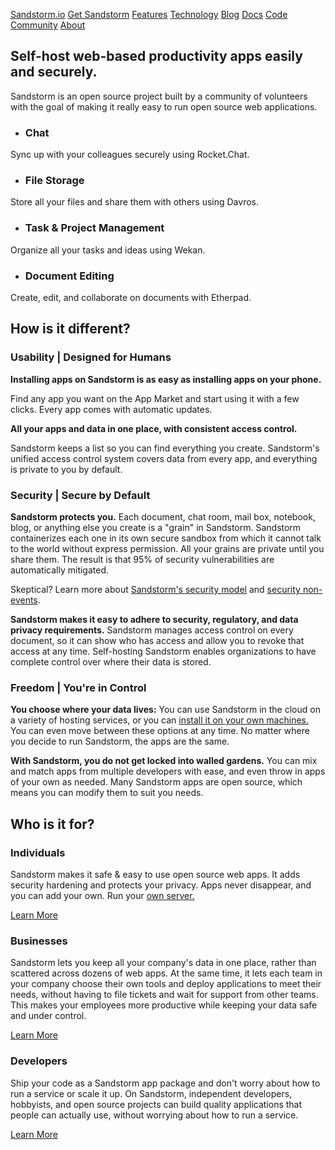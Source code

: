 [Sandstorm.io](https://sandstorm.io/) [Get Sandstorm](https://sandstorm.io/get) [Features](https://sandstorm.io/features) [Technology](https://sandstorm.io/how-it-works) [Blog](https://sandstorm.io/news/) [Docs](https://docs.sandstorm.io/) [Code](https://github.com/sandstorm-io/sandstorm) [Community](https://sandstorm.io/community) [About](https://sandstorm.io/about) 

## Self-host web-based productivity apps easily and securely.

Sandstorm is an open source project built by a community of volunteers with the goal of making it really easy to run open source web applications.

* ### Chat  
Sync up with your colleagues securely using Rocket.Chat.
* ### File Storage  
Store all your files and share them with others using Davros.
* ### Task & Project Management  
Organize all your tasks and ideas using Wekan.
* ### Document Editing  
Create, edit, and collaborate on documents with Etherpad.

## How is it different?

### Usability | Designed for Humans

**Installing apps on Sandstorm is as easy as installing apps on your phone.** 

Find any app you want on the App Market and start using it with a few clicks. Every app comes with automatic updates.

**All your apps and data in one place, with consistent access control.** 

Sandstorm keeps a list so you can find everything you create. Sandstorm's unified access control system covers data from every app, and everything is private to you by default.

### Security | Secure by Default

**Sandstorm protects you.** Each document, chat room, mail box, notebook, blog, or anything else you create is a "grain" in Sandstorm. Sandstorm containerizes each one in its own secure sandbox from which it cannot talk to the world without express permission. All your grains are private until you share them. The result is that 95% of security vulnerabilities are automatically mitigated.

Skeptical? Learn more about [Sandstorm's security model](https://docs.sandstorm.io/en/latest/using/security-practices/) and [security non-events](https://docs.sandstorm.io/en/latest/using/security-non-events/).

**Sandstorm makes it easy to adhere to security, regulatory, and data privacy requirements.** Sandstorm manages access control on every document, so it can show who has access and allow you to revoke that access at any time. Self-hosting Sandstorm enables organizations to have complete control over where their data is stored.

### Freedom | You're in Control

**You choose where your data lives:** You can use Sandstorm in the cloud on a variety of hosting services, or you can [install it on your own machines.](https://sandstorm.io/get) You can even move between these options at any time. No matter where you decide to run Sandstorm, the apps are the same.

**With Sandstorm, you do not get locked into walled gardens.** You can mix and match apps from multiple developers with ease, and even throw in apps of your own as needed. Many Sandstorm apps are open source, which means you can modify them to suit you needs.

## Who is it for?

### Individuals

Sandstorm makes it safe & easy to use open source web apps. It adds security hardening and protects your privacy. Apps never disappear, and you can add your own. Run your [own server.](https://sandstorm.io/get) 

[Learn More](https://sandstorm.io/features) 

### Businesses

Sandstorm lets you keep all your company's data in one place, rather than scattered across dozens of web apps. At the same time, it lets each team in your company choose their own tools and deploy applications to meet their needs, without having to file tickets and wait for support from other teams. This makes your employees more productive while keeping your data safe and under control.

[Learn More](https://sandstorm.io/business) 

### Developers

Ship your code as a Sandstorm app package and don't worry about how to run a service or scale it up. On Sandstorm, independent developers, hobbyists, and open source projects can build quality applications that people can actually use, without worrying about how to run a service.

[Learn More](https://sandstorm.io/developer) 